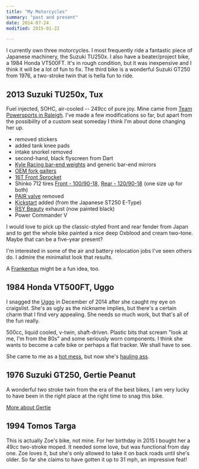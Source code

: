 ```yaml
---
title: "My Motorcycles"
summary: "past and present"
date: 2014-07-24
modified: 2015-01-22

---
```


I currently own three motorcycles. I most frequently ride a fantastic
piece of Japanese machinery, the Suzuki TU250x. I also have a
beater/project bike, a 1984 Honda VT500FT. It's in rough condition,
but it was inexpensive and I think it will be a lot of fun to fix. The
third bike is a wonderful Suzuki GT250 from 1976, a two-stroke twin
that is hella fun to ride.


## 2013 Suzuki TU250x, Tux

Fuel injected, SOHC, air-cooled -- 249cc of pure joy.  Mine came from
[Team Powersports in Raleigh][tps]. I've made a few modifications so
far, but apart from the possibility of a custom seat someday I think
I'm about done changing her up.

* removed stickers
* added tank knee pads
* intake snorkel removed
* second-hand, black flyscreen from Dart
* [Kyle Racing bar-end weights](http://www.shop.kyleusa.com/product.sc?productId=629&categoryId=58) and generic bar-end mirrors
* [OEM fork gaiters](http://japan.webike.net/products/1566192.html)
* <a href="http://www.amazon.com/gp/product/B001AVS6H2/ref=as_li_tl?ie=UTF8&camp=1789&creative=390957&creativeASIN=B001AVS6H2&linkCode=as2&tag=obrieisapileo-20&linkId=K6LGILBZWIVUP2RE">16T Front Sprocket</a><img src="http://ir-na.amazon-adsystem.com/e/ir?t=obrieisapileo-20&l=as2&o=1&a=B001AVS6H2" width="1" height="1" border="0" alt="" style="border:none !important; margin:0px !important;" />
* Shinko 712 tires <a href="http://www.amazon.com/gp/product/B001CD8W68/ref=as_li_tl?ie=UTF8&camp=1789&creative=390957&creativeASIN=B001CD8W68&linkCode=as2&tag=obrieisapileo-20&linkId=XQGQJPYZMHPVUZFW">Front - 100/90-18</a><img src="http://ir-na.amazon-adsystem.com/e/ir?t=obrieisapileo-20&l=as2&o=1&a=B001CD8W68" width="1" height="1" border="0" alt="" style="border:none !important; margin:0px !important;" />, <a href="http://www.amazon.com/gp/product/B005242JDA/ref=as_li_tl?ie=UTF8&camp=1789&creative=390957&creativeASIN=B005242JDA&linkCode=as2&tag=obrieisapileo-20&linkId=DVM3KYOM7AXL5AKS">Rear - 120/90-18</a><img src="http://ir-na.amazon-adsystem.com/e/ir?t=obrieisapileo-20&l=as2&o=1&a=B005242JDA" width="1" height="1" border="0" alt="" style="border:none !important; margin:0px !important;" /> (one size up for both)
* [PAIR valve] removed
* [Kickstart] added (from the Japanese ST250 E-Type)
* [RSY Beauty] exhaust (now painted black)
* Power Commander V

I would love to pick up the classic-styled front and rear fender from
Japan and to get the whole bike painted a nice deep Oxblood and cream
two-tone. Maybe that can be a five-year present?

I'm interested in some of the air and battery relocation jobs I've
seen others do. I admire the minimalist look that results.

A [Frankentux]({filename}/projects/motorcycle/frankentux.md) might be a fun idea, too.

[tps]: http://www.team-powersportsraleigh.com/

[PAIR valve]: {filename}/projects/motorcycle/tu250x-pair-removal.md

[kickstart]: {filename}/projects/motorcycle/tu250x-kickstart.md

[RSY Beauty]: {filename}/projects/motorcycle/tu250x-rsy-beauty.md


## 1984 Honda VT500FT, Uggo

I snagged the [Uggo] in December of 2014 after she caught my eye on
craigslist. She's as ugly as the nickname implies, but there's a
certain charm that I find very appealing. She needs so much work, but
that's all of the fun really.

500cc, liquid cooled, v-twin, shaft-driven. Plastic bits that scream
"look at me, I'm from the 80s" and some seriously worn components. I
think she wants to become a cafe bike or perhaps a flat tracker. We
shall have to see.

She came to me as a [hot mess], but now she's [hauling ass].

[Uggo]: {tag}vt500ft

[hot mess]: http://youtu.be/8HXSJg5Mar4

[hauling ass]: {filename}/projects/motorcycle/vt500ft-uggo-the-warrior.md


## 1976 Suzuki GT250, Gertie Peanut

A wonderful two stroke twin from the era of the best bikes, I am very
lucky to have been in the right place at the right time to snag this
bike.

[More about Gertie][gertie]

[gertie]: {filename}/projects/motorcycle/gt250a-gertie-peanut-suzuki.md


## 1994 Tomos Targa

This is actually Zoe's bike, not mine. For her birthday in 2015 I
bought her a 49cc two-stroke moped. It needed some love, but was
functional from day one. Zoe loves it, but she's only allowed to take
it on back roads until she's older. So far she claims to have gotten
it up to 31 mph, an impressive feat!
